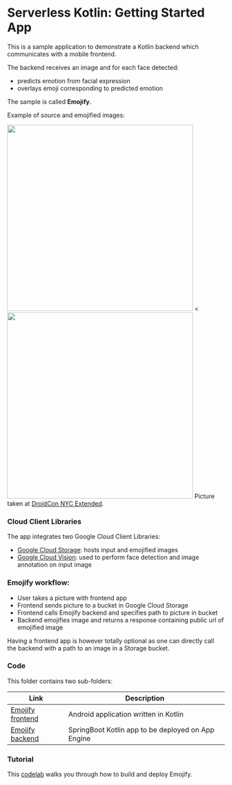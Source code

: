 Serverless Kotlin: Getting Started App
===

This is a sample application to demonstrate a Kotlin backend which communicates with a mobile frontend.

The backend receives an image and for each face detected:
* predicts emotion from facial expression
* overlays emoji corresponding to predicted emotion

The sample is called **Emojify**.

Example of source and emojified images:

<image src="screenshots/meetup.jpg" width="430px"/> <<image src="screenshots/emojified-meetup.jpg" width="430px"/>
Picture taken at [DroidCon NYC Extended](https://dcnyc-extended-2018.splashthat.com/).
            
### Cloud Client Libraries
The app integrates two Google Cloud Client Libraries:
* [Google Cloud Storage](https://cloud.google.com/storage): hosts input and emojified images
* [Google Cloud Vision](https://cloud.google.com/vision): used to perform face detection and image annotation on input image

### Emojify workflow:
* User takes a picture with frontend app
* Frontend sends picture to a bucket in Google Cloud Storage
* Frontend calls Emojify backend and specifies path to picture in bucket
* Backend emojifies image and returns a response containing public url of emojified image

Having a frontend app is however totally optional as one can directly call the backend with a path to an image in a Storage bucket.

### Code
This folder contains two sub-folders:

|Link|Description|
|---|---|
|[Emojify frontend](frontend/)|Android application written in Kotlin|
|[Emojify backend](backend/)|SpringBoot Kotlin app to be deployed on App Engine|

### Tutorial

This [codelab](https://g.co/codelabs/emojify) walks you through how to build and deploy Emojify.
